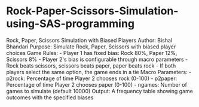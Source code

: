 # Rock-Paper-Scissors-Simulation-using-SAS-programming

 Rock, Paper, Scissors Simulation with Biased Players
   Author: Bishal Bhandari
   Purpose: Simulate Rock, Paper, Scissors with biased player choices
   Game Rules:
     - Player 1 has fixed bias: Rock 80%, Paper 12%, Scissors 8%
     - Player 2's bias is configurable through macro parameters
     - Rock beats scissors, scissors beats paper, paper beats rock
     - If both players select the same option, the game ends in a tie
   Macro Parameters:
     - p2rock: Percentage of time Player 2 chooses rock (0-100)
     - p2paper: Percentage of time Player 2 chooses paper (0-100)
     - ngames: Number of games to simulate (default 10000)
   Output: A frequency table showing game outcomes with the specified biases


